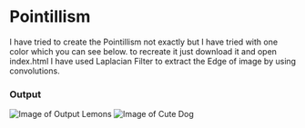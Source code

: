 # Pointillism 
I have tried to create the Pointillism not exactly but I have tried with one color which you can see below.
to recreate it just download it and open index.html
I have used Laplacian Filter to extract the Edge of image by using convolutions.
### Output
![Image of Output Lemons](https://github.com/robonetphy/hexbot/blob/master/entries/Umang/lemons.png)
![Image of Cute Dog ](https://github.com/robonetphy/hexbot/blob/master/entries/Umang/dog.png)
